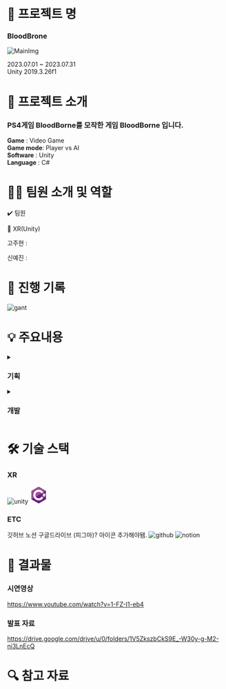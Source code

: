 # 📖 프로젝트 명
### BloodBrone  

![MainImg](https://github.com/k0-juhyun/Bloodborne/assets/79074052/6122be59-06fd-41dc-a751-3216652861b1)

2023.07.01 ~ 2023.07.31   
Unity 2019.3.26f1    

# 📃 프로젝트 소개

### PS4게임 BloodBorne를 모작한 게임 BloodBorne 입니다.

**Game** : Video Game  
**Game mode**: Player vs AI     
**Software** : Unity  
**Language** : C#   

# 👩‍🔧 팀원 소개 및 역할

✔️ 팀원   

🔹 XR(Unity)   
<p>고주현 :</p>
<p>신예진 :</p> 
    

# 📅 진행 기록

![gant](https://github.com/k0-juhyun/Bloodborne/assets/79074052/150156f1-839d-4adf-83e9-c4ef83901fe1)


# 💡 주요내용

<details>
<summary>   
 
### 기획
</summary>
    패턴 분석: https://drive.google.com/drive/u/0/folders/1F4VwUdiuoXHEFoZ37tuTSyf0DZylfGn8
</details>

<details>
<summary>      
 
### 개발
</summary>
내용
</details>



# 🛠 기술 스택   
### XR
 <img src="https://www.vectorlogo.zone/logos/unity3d/unity3d-icon.svg" alt="unity" width="40" height="40"/> <img src="https://raw.githubusercontent.com/devicons/devicon/master/icons/csharp/csharp-original.svg" alt="csharp" width="40" height="40"/>

### ETC
깃허브 노션 구글드라이브 (피그마)? 아이콘 추가해야됌.
 <img src="https://github.com/k0-juhyun/Bloodborne/assets/135581469/111fec76-46d9-4c03-9251-831d97fd514b" alt="github" width="40" height="40"/> <img src="https://github.com/k0-juhyun/Bloodborne/assets/135581469/1f83feae-8fc8-4a94-b32d-a32aee37bc61" alt="notion" width="40" height="40"/>


# 📃 결과물   
### 시연영상
https://www.youtube.com/watch?v=1-FZ-I1-eb4

### 발표 자료   
https://drive.google.com/drive/u/0/folders/1V5ZkszbCkS9E_-W30y-g-M2-ni3LnEcQ

# 🔍 참고 자료   

